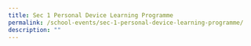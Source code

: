 ```yaml
---
title: Sec 1 Personal Device Learning Programme
permalink: /school-events/sec-1-personal-device-learning-programme/
description: ""
---
```

